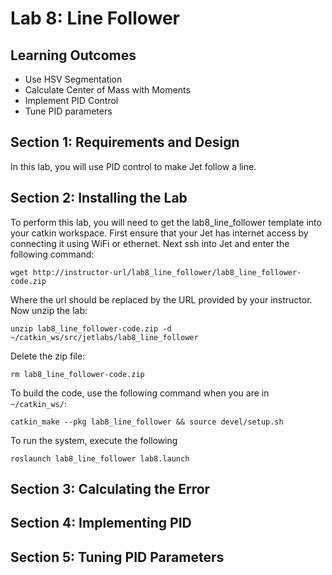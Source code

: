 # Lab 8: Line Follower

## Learning Outcomes
- Use HSV Segmentation
- Calculate Center of Mass with Moments
- Implement PID Control
- Tune PID parameters

## Section 1: Requirements and Design

In this lab, you will use PID control to make Jet follow a line.

## Section 2: Installing the Lab

To perform this lab, you will need to get the lab8_line_follower template into your catkin workspace.  First ensure that your Jet has internet access by connecting it using WiFi or ethernet.  Next ssh into Jet and enter the following command:

```
wget http://instructor-url/lab8_line_follower/lab8_line_follower-code.zip
```

Where the url should be replaced by the URL provided by your instructor.  Now unzip the lab:
```
unzip lab8_line_follower-code.zip -d ~/catkin_ws/src/jetlabs/lab8_line_follower
```

Delete the zip file:
```
rm lab8_line_follower-code.zip
```

To build the code, use the following command when you are in `~/catkin_ws/`:
```
catkin_make --pkg lab8_line_follower && source devel/setup.sh
```

To run the system, execute the following
```
roslaunch lab8_line_follower lab8.launch
```

## Section 3: Calculating the Error

## Section 4: Implementing PID

## Section 5: Tuning PID Parameters

